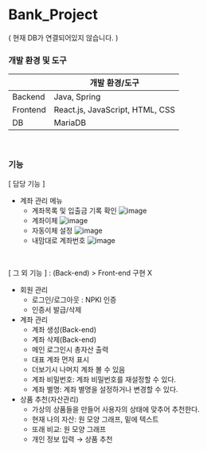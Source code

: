 # Bank_Project
( 현재 DB가 연결되어있지 않습니다. )

### 개발 환경 및 도구
|  | 개발 환경/도구 |
|-|-|
| Backend | Java, Spring |
| Frontend | React.js, JavaScript, HTML, CSS |
| DB | MariaDB |

<br>

### 기능
[ 담당 기능 ]
- 계좌 관리 메뉴
  - 계좌목록 및 입출금 기록 확인
    ![image](https://github.com/tsihnavy99/Bank_Project/assets/70021587/abb30de5-9455-4e19-9ea1-1b45780637fd)
  - 계좌이체
    ![image](https://github.com/tsihnavy99/Bank_Project/assets/70021587/01b7a0c2-612f-44ed-a60f-909040da1e55)
  - 자동이체 설정
    ![image](https://github.com/tsihnavy99/Bank_Project/assets/70021587/813766a1-9cf2-45ec-8dee-a0310ed9f4ab)
  - 내맘대로 계좌번호
    ![image](https://github.com/tsihnavy99/Bank_Project/assets/70021587/d989a9c0-318b-4b1f-a049-6534afabfff2)


<br>

[ 그 외 기능 ] : (Back-end) > Front-end 구현 X
- 회원 관리
    - 로그인/로그아웃 : NPKI 인증
    - 인증서 발급/삭제
- 계좌 관리
    - 계좌 생성(Back-end)
    - 계좌 삭제(Back-end)
    - 메인 로그인시 총자산 출력
    - 대표 계좌 먼저 표시
    - 더보기시 나머지 계좌 볼 수 있음
    - 계좌 비밀번호: 계좌 비밀번호를 재설정할 수 있다.
    - 계좌 별명: 계좌 별명을 설정하거나 변경할 수 있다.
- 상품 추천(자산관리)
    - 가상의 상품들을 만들어 사용자의 상태에 맞추어 추천한다.
    - 현재 나의 자산: 원 모양 그래프, 밑에 텍스트
    - 또래 비교: 원 모양 그래프
    - 개인 정보 입력 → 상품 추천
